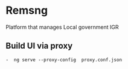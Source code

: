 # Remsng
 Platform that manages Local government IGR

## Build UI via proxy
    -  ng serve --proxy-config  proxy.conf.json